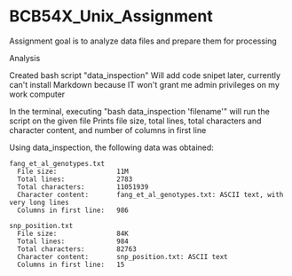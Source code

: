 # BCB54X_Unix_Assignment

Assignment goal is to analyze data files and prepare them for processing

Analysis
  
  Created bash script "data_inspection"
   Will add code snipet later, currently can't install Markdown because IT won't grant me admin privileges on my work computer
    
   In the terminal, executing "bash data_inspection 'filename'" will run the script on the given file
   Prints file size, total lines, total characters and character content, and number of columns in first line 
  
  Using data_inspection, the following data was obtained:

    fang_et_al_genotypes.txt
      File size:               11M
      Total lines:             2783
      Total characters:        11051939
      Character content:       fang_et_al_genotypes.txt: ASCII text, with very long lines
      Columns in first line:   986
  
    snp_position.txt
      File size:               84K
      Total lines:             984
      Total characters:        82763
      Character content:       snp_position.txt: ASCII text
      Columns in first line:   15

